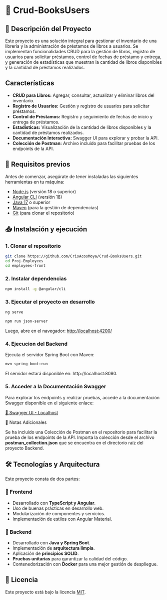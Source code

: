 # 📌 Crud-BooksUsers


## 📄 Descripción del Proyecto
Este proyecto es una solución integral para gestionar el inventario de una librería y la administración de préstamos de libros a usuarios. Se implementan funcionalidades CRUD para la gestión de libros, registro de usuarios para solicitar préstamos, control de fechas de préstamo y entrega, y generación de estadísticas que muestran la cantidad de libros disponibles y la cantidad de préstamos realizados.


## Características

- **CRUD para Libros:** Agregar, consultar, actualizar y eliminar libros del inventario.
- **Registro de Usuarios:** Gestión y registro de usuarios para solicitar préstamos.
- **Control de Préstamos:** Registro y seguimiento de fechas de inicio y entrega de préstamos.
- **Estadísticas:** Visualización de la cantidad de libros disponibles y la cantidad de préstamos realizados.
- **Documentación Interactiva:** Swagger UI para explorar y probar la API.
- **Colección de Postman:** Archivo incluido para facilitar pruebas de los endpoints de la API.


## 🚀 Requisitos previos
Antes de comenzar, asegúrate de tener instaladas las siguientes herramientas en tu máquina:

- [Node.js](https://nodejs.org/) (versión 18 o superior)
- [Angular CLI](https://angular.io/cli) (versión 18)
- [Java 17](https://www.oracle.com/java/technologies/downloads/#java21) o superior
- [Maven](https://maven.apache.org/download.cgi) (para la gestión de dependencias)
- [Git](https://git-scm.com/) (para clonar el repositorio)

## 📥 Instalación y ejecución

### 1. Clonar el repositorio
```sh
git clone https://github.com/CrisAcosMoya/Crud-BooksUsers.git
cd Proj-Employees
cd employees-front
```

### 2. Instalar dependencias
```sh
npm install -g @angular/cli
```

### 3. Ejecutar el proyecto en desarrollo
```sh
ng serve
```
```sh
npm run json-server
```
Luego, abre en el navegador: [http://localhost:4200/](http://localhost:4200/)

### 4. Ejecucion del Backend

Ejecuta el servidor Spring Boot con Maven:

```bash
mvn spring-boot:run
```

El servidor estará disponible en: http://localhost:8080.

### 5. **Acceder a la Documentación Swagger**

Para explorar los endpoints y realizar pruebas, accede a la documentación Swagger disponible en el siguiente enlace:

[🔗 Swagger UI - Localhost](http://localhost:8080/swagger-ui.html)

🔧 Notas Adicionales

Se ha incluido una Colección de Postman en el repositorio para facilitar la prueba de los endpoints de la API. Importa la colección desde el archivo **postman_collection.json** que se encuentra en el directorio raíz del proyecto Backend.

## 🛠️ Tecnologías y Arquitectura

Este proyecto consta de dos partes:

### 🔹 Frontend
- Desarrollado con **TypeScript y Angular**.
- Uso de buenas prácticas en desarrollo web.
- Modularización de componentes y servicios.
- Implementación de estilos con Angular Material.

### 🔹 Backend
- Desarrollado con **Java y Spring Boot**.
- Implementación de **arquitectura limpia**.
- Aplicación de **principios SOLID**.
- **Pruebas unitarias** para garantizar la calidad del código.
- Contenedorización con **Docker** para una mejor gestión de despliegue.

## 📝 Licencia
Este proyecto está bajo la licencia [MIT](LICENSE).
